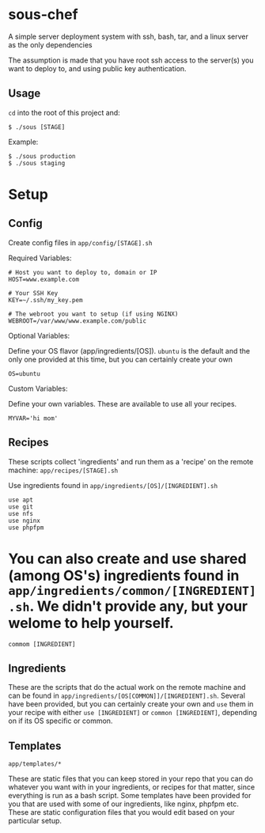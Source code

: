 sous-chef
=========

A simple server deployment system with ssh, bash, tar, and a linux server as the only dependencies

The assumption is made that you have root ssh access to the server(s) you want to deploy to, and using public key authentication.

## Usage

`cd` into the root of this project and:
```
$ ./sous [STAGE]
```

Example:
```
$ ./sous production
$ ./sous staging
```

# Setup

## Config

Create config files in `app/config/[STAGE].sh`

Required Variables:

```
# Host you want to deploy to, domain or IP
HOST=www.example.com

# Your SSH Key
KEY=~/.ssh/my_key.pem

# The webroot you want to setup (if using NGINX)
WEBROOT=/var/www/www.example.com/public
```

Optional Variables:

Define your OS flavor (app/ingredients/[OS]). `ubuntu` is the default and the only one provided at this time, but you can certainly create your own
```
OS=ubuntu
```

Custom Variables:

Define your own variables. These are available to use all your recipes.
```
MYVAR='hi mom'
```

## Recipes

These scripts collect 'ingredients' and run them as a 'recipe' on the remote machine: `app/recipes/[STAGE].sh`

Use ingredients found in `app/ingredients/[OS]/[INGREDIENT].sh`
```
use apt
use git
use nfs
use nginx
use phpfpm
```

# You can also create and use shared (among OS's) ingredients found in `app/ingredients/common/[INGREDIENT].sh`. We didn't provide any, but your welome to help yourself.
```
commom [INGREDIENT]
```

## Ingredients

These are the scripts that do the actual work on the remote machine and can be found in `app/ingredients/[OS[COMMON]]/[INGREDIENT].sh`. Several have been provided, but you can certainly create your own and `use` them in your recipe with either `use [INGREDIENT]` or `common [INGREDIENT]`, depending on if its OS specific or common.

## Templates

`app/templates/*`

These are static files that you can keep stored in your repo that you can do whatever you want with in your ingredients, or recipes for that matter, since everything is run as a bash script. Some templates have been provided for you that are used with some of our ingredients, like nginx, phpfpm etc. These are static configuration files that you would edit based on your particular setup.